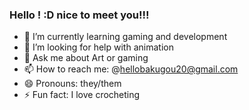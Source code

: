 ### Hello ! :D nice to meet you!!!

- 🌱 I’m currently learning gaming and development
- 🤔 I’m looking for help with animation
- 💬 Ask me about Art or gaming
- 📫 How to reach me: @hellobakugou20@gmail.com
- 😄 Pronouns: they/them 
- ⚡ Fun fact: I love crocheting 

